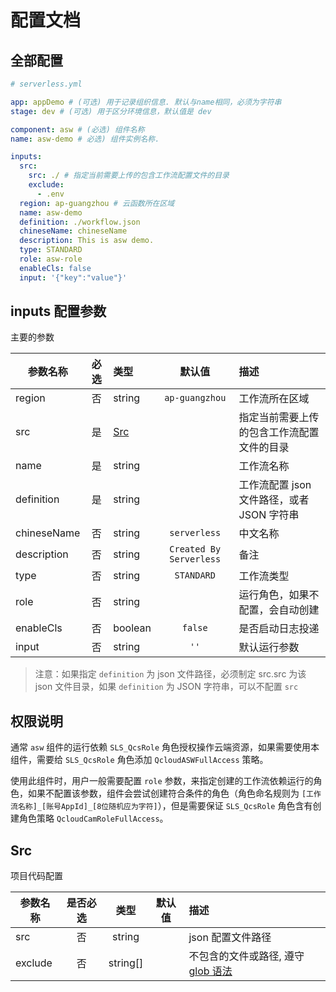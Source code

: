# 配置文档

## 全部配置

```yml
# serverless.yml

app: appDemo # (可选) 用于记录组织信息. 默认与name相同，必须为字符串
stage: dev # (可选) 用于区分环境信息，默认值是 dev

component: asw # (必选) 组件名称
name: asw-demo # 必选) 组件实例名称.

inputs:
  src:
    src: ./ # 指定当前需要上传的包含工作流配置文件的目录
    exclude:
      - .env
  region: ap-guangzhou # 云函数所在区域
  name: asw-demo
  definition: ./workflow.json
  chineseName: chineseName
  description: This is asw demo.
  type: STANDARD
  role: asw-role
  enableCls: false
  input: '{"key":"value"}'
```

## inputs 配置参数

主要的参数

| 参数名称    | 必选 | 类型        |         默认值          | 描述                                       |
| ----------- | :--: | :---------- | :---------------------: | :----------------------------------------- |
| region      |  否  | string      |     `ap-guangzhou`      | 工作流所在区域                             |
| src         |  是  | [Src](#Src) |                         | 指定当前需要上传的包含工作流配置文件的目录 |
| name        |  是  | string      |                         | 工作流名称                                 |
| definition  |  是  | string      |                         | 工作流配置 json 文件路径，或者 JSON 字符串 |
| chineseName |  否  | string      |      `serverless`       | 中文名称                                   |
| description |  否  | string      | `Created By Serverless` | 备注                                       |
| type        |  否  | string      |       `STANDARD`        | 工作流类型                                 |
| role        |  否  | string      |                         | 运行角色，如果不配置，会自动创建           |
| enableCls   |  否  | boolean     |         `false`         | 是否启动日志投递                           |
| input       |  否  | string      |          `''`           | 默认运行参数                               |

> 注意：如果指定 `definition` 为 json 文件路径，必须制定 src.src 为该 json 文件目录，如果 `definition` 为 JSON 字符串，可以不配置 `src`

## 权限说明

通常 `asw` 组件的运行依赖 `SLS_QcsRole` 角色授权操作云端资源，如果需要使用本组件，需要给 `SLS_QcsRole` 角色添加 `QcloudASWFullAccess` 策略。

使用此组件时，用户一般需要配置 `role` 参数，来指定创建的工作流依赖运行的角色，如果不配置该参数，组件会尝试创建符合条件的角色（角色命名规则为 `[工作流名称]_[账号AppId]_[8位随机应为字符]`），但是需要保证 `SLS_QcsRole` 角色含有创建角色策略 `QcloudCamRoleFullAccess`。

## Src

项目代码配置

| 参数名称 | 是否必选 |   类型   | 默认值 | 描述                                       |
| -------- | :------: | :------: | :----: | :----------------------------------------- |
| src      |    否    |  string  |        | json 配置文件路径                          |
| exclude  |    否    | string[] |        | 不包含的文件或路径, 遵守 [glob 语法][glob] |

<!-- links -->

[glob]: https://github.com/isaacs/node-glob

